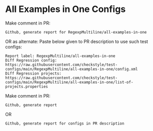 # All Examples in One Configs
Make comment in PR:
```
Github, generate report for RegexpMultiline/all-examples-in-one
```
OR as alternate:
Paste below given to PR description to use such test configs:
```
Report label: RegexpMultiline/all-examples-in-one
Diff Regression config: https://raw.githubusercontent.com/checkstyle/test-configs/main/RegexpMultiline/all-examples-in-one/config.xml
Diff Regression projects: https://raw.githubusercontent.com/checkstyle/test-configs/main/RegexpMultiline/all-examples-in-one/list-of-projects.properties
```
Make comment in PR:
```
Github, generate report
```
OR
```
Github, generate report for configs in PR description
```
